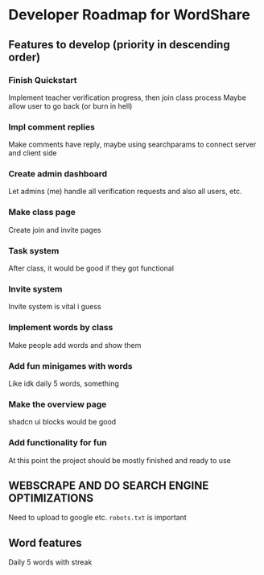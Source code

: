 # Developer Roadmap for WordShare

## Features to develop (priority in descending order)

### Finish Quickstart

Implement teacher verification progress, then join class process
Maybe allow user to go back (or burn in hell)

### Impl comment replies

Make comments have reply, maybe using searchparams to connect server and client side

### Create admin dashboard

Let admins (me) handle all verification requests and also all users, etc.

### Make class page

Create join and invite pages

### Task system

After class, it would be good if they got functional

### Invite system

Invite system is vital i guess

### Implement words by class

Make people add words and show them

### Add fun minigames with words

Like idk daily 5 words, something

### Make the overview page

shadcn ui blocks would be good

### Add functionality for fun

At this point the project should be mostly finished and ready to use

## WEBSCRAPE AND DO SEARCH ENGINE OPTIMIZATIONS

Need to upload to google etc. `robots.txt` is important

## Word features

Daily 5 words with streak
